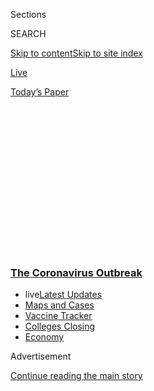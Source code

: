 <div id="app">

<div>

<div>

<div>

<div class="NYTAppHideMasthead css-1q2w90k e1suatyy0">

<div class="section css-ui9rw0 e1suatyy2">

<div class="css-eph4ug er09x8g0">

<div class="css-6n7j50">

</div>

<span class="css-1dv1kvn">Sections</span>

<div class="css-10488qs">

<span class="css-1dv1kvn">SEARCH</span>

</div>

[Skip to content](#site-content)[Skip to site
index](#site-index)

</div>

<div id="masthead-section-label" class="css-1wr3we4 eaxe0e00">

[Live](https://www.nytimes3xbfgragh.onion/section/well/live)

</div>

<div class="css-10698na e1huz5gh0">

</div>

</div>

<div id="masthead-bar-one" class="section hasLinks css-15hmgas e1csuq9d3">

<div class="css-uqyvli e1csuq9d0">

</div>

<div class="css-1uqjmks e1csuq9d1">

</div>

<div class="css-9e9ivx">

[](https://myaccount.nytimes3xbfgragh.onion/auth/login?response_type=cookie&client_id=vi)

</div>

<div class="css-1bvtpon e1csuq9d2">

[Today’s
Paper](https://www.nytimes3xbfgragh.onion/section/todayspaper)

</div>

</div>

</div>

</div>

<div data-aria-hidden="false">

<div id="site-content" data-role="main">

<div>

<div class="css-1aor85t" style="opacity:0.000000001;z-index:-1;visibility:hidden">

<div class="css-1hqnpie">

<div class="css-epjblv">

<span class="css-17xtcya">[Live](/section/well/live)</span><span class="css-x15j1o">|</span><span class="css-fwqvlz">Stop
Touching Your
Face\!</span>

</div>

<div class="css-k008qs">

<div class="css-1iwv8en">

<span class="css-18z7m18"></span>

<div>

</div>

</div>

<span class="css-1n6z4y">https://nyti.ms/2Tcty0i</span>

<div class="css-1705lsu">

<div class="css-4xjgmj">

<div class="css-4skfbu" data-role="toolbar" data-aria-label="Social Media Share buttons, Save button, and Comments Panel with current comment count" data-testid="share-tools">

  - 
  - 
  - 
  - 
    
    <div class="css-6n7j50">
    
    </div>

  - 
  - 

</div>

</div>

</div>

</div>

</div>

</div>

<div class="css-13pd83m">

<div class="css-l9svim">

### [<span class="css-pa1jbp"><span class="css-1rxm0ex">The Coronavirus</span><span class="css-1rxm0ex"> Outbreak</span></span>](https://www.nytimes3xbfgragh.onion/news-event/coronavirus?name=styln-coronavirus-national&region=TOP_BANNER&variant=undefined&block=storyline_menu_recirc&action=click&pgtype=Article&impression_id=34b59ff0-e392-11ea-b455-d1693a15a47a)

  - <span class="css-ousu42"><span class="css-12clwdu">live</span>[Latest
    Updates](https://www.nytimes3xbfgragh.onion/2020/08/21/world/covid-19-coronavirus.html?name=styln-coronavirus-national&region=TOP_BANNER&variant=undefined&block=storyline_menu_recirc&action=click&pgtype=Article&impression_id=34b5c700-e392-11ea-b455-d1693a15a47a)</span>
  - <span class="css-ousu42">[Maps and
    Cases](https://www.nytimes3xbfgragh.onion/interactive/2020/us/coronavirus-us-cases.html?name=styln-coronavirus-national&region=TOP_BANNER&variant=undefined&block=storyline_menu_recirc&action=click&pgtype=Article&impression_id=34b5c701-e392-11ea-b455-d1693a15a47a)</span>
  - <span class="css-ousu42">[Vaccine
    Tracker](https://www.nytimes3xbfgragh.onion/interactive/2020/science/coronavirus-vaccine-tracker.html?name=styln-coronavirus-national&region=TOP_BANNER&variant=undefined&block=storyline_menu_recirc&action=click&pgtype=Article&impression_id=34b5c702-e392-11ea-b455-d1693a15a47a)</span>
  - <span class="css-ousu42">[Colleges
    Closing](https://www.nytimes3xbfgragh.onion/2020/08/19/us/colleges-closing-covid.html?name=styln-coronavirus-national&region=TOP_BANNER&variant=undefined&block=storyline_menu_recirc&action=click&pgtype=Article&impression_id=34b5c703-e392-11ea-b455-d1693a15a47a)</span>
  - <span class="css-ousu42">[Economy](https://www.nytimes3xbfgragh.onion/live/2020/08/20/business/stock-market-today-coronavirus?name=styln-coronavirus-national&region=TOP_BANNER&variant=undefined&block=storyline_menu_recirc&action=click&pgtype=Article&impression_id=34b5c704-e392-11ea-b455-d1693a15a47a)</span>

</div>

</div>

<div id="top-wrapper" class="css-1sy8kpn">

<div id="top-slug" class="css-l9onyx">

Advertisement

</div>

[Continue reading the main
story](#after-top)

<div class="ad top-wrapper" style="text-align:center;height:100%;display:block;min-height:250px">

<div id="top" class="place-ad" data-position="top" data-size-key="top">

</div>

</div>

<div id="after-top">

</div>

</div>

<div>

<div id="sponsor-wrapper" class="css-1hyfx7x">

<div id="sponsor-slug" class="css-19vbshk">

Supported by

</div>

[Continue reading the main
story](#after-sponsor)

<div id="sponsor" class="ad sponsor-wrapper" style="text-align:center;height:100%;display:block">

</div>

<div id="after-sponsor">

</div>

</div>

<div class="css-186x18t">

</div>

<div class="css-1vkm6nb ehdk2mb0">

# Stop Touching Your Face\!

</div>

It’s a quirk of human nature that we touch our eyes, noses and mouths
all day long. It’s also a major way we pick up infections like
coronavirus.

<div class="css-79elbk" data-testid="photoviewer-wrapper">

<div class="css-z3e15g" data-testid="photoviewer-wrapper-hidden">

</div>

<div class="css-1a48zt4 ehw59r15" data-testid="photoviewer-children">

![<span class="css-cnj6d5 e1z0qqy90" itemprop="copyrightHolder"><span class="css-1ly73wi e1tej78p0">Credit...</span><span><span>iStock</span></span></span>](https://static01.graylady3jvrrxbe.onion/images/2020/03/10/well/well-facetouch2/well-facetouch2-articleLarge.jpg?quality=75&auto=webp&disable=upscale)

</div>

</div>

<div class="css-18e8msd">

<div class="css-vp77d3 epjyd6m0">

<div class="css-hus3qt ey68jwv0" data-aria-hidden="true">

[![Tara
Parker-Pope](https://static01.graylady3jvrrxbe.onion/images/2018/07/10/us/Parker-Pope-Tara/Parker-Pope-Tara-thumbLarge.png
"Tara Parker-Pope")](https://www.nytimes3xbfgragh.onion/by/tara-parker-pope)

</div>

<div class="css-1baulvz">

By [<span class="css-1baulvz last-byline" itemprop="name">Tara
Parker-Pope</span>](https://www.nytimes3xbfgragh.onion/by/tara-parker-pope)

</div>

</div>

  - 
    
    <div class="css-ld3wwf e16638kd2">
    
    Published March 2, 2020Updated March 6,
    2020
    
    </div>

  - 
    
    <div class="css-4xjgmj">
    
    <div class="css-pvvomx" data-role="toolbar" data-aria-label="Social Media Share buttons, Save button, and Comments Panel with current comment count" data-testid="share-tools">
    
      - 
      - 
      - 
      - 
        
        <div class="css-6n7j50">
        
        </div>
    
      - 
      - 
    
    </div>
    
    </div>

</div>

</div>

<div class="section meteredContent css-1r7ky0e" name="articleBody" itemprop="articleBody">

<div class="css-1fanzo5 StoryBodyCompanionColumn">

<div class="css-53u6y8">

Want to improve your chance of staying healthy? Stop touching your
face\!

One of the more difficult challenges in public health has been to teach
people to wash their hands frequently and to stop touching the facial
mucous membranes — the eyes, nose and mouth, all entry portals for the
new coronavirus and many other germs.

“Scratching the nose, rubbing your eyes, leaning on your chin and your
fingers go next to your mouth — there’s multiple ways we do it,” said
Dr. Nancy C. Elder, a professor of family medicine at Oregon Health and
Science University in Portland [who has studied face
touching](https://www.ncbi.nlm.nih.gov/pubmed/24808112) among doctors
and clinic staff members. “Everybody touches their face, and it’s a
difficult habit to break.”

As communities prepare for the spread of coronavirus around the globe,
the primary advice from health officials is for people to wash their
hands. But a number of health researchers say the public health message
also should include a more forceful warning about face touching.

</div>

</div>

<div class="css-1fanzo5 StoryBodyCompanionColumn">

<div class="css-53u6y8">

“The C.D.C. and W.H.O. still say something like ‘avoid' touching your
eyes, nose and mouth,” said Dr. William P. Sawyer, a family physician in
Sharonville, Ohio, and creator of
[HenrytheHand.com](https://www.henrythehand.com/), which promotes hand
and face hygiene. “The advice should be ‘absolutely do not touch them\!’
If you never touch your facial mucous membranes, you’re less likely to
be sick again from any viral respiratory infection.”

</div>

</div>

<div>

</div>

<div class="css-1fanzo5 StoryBodyCompanionColumn">

<div class="css-53u6y8">

To understand why hand hygiene and face touching can make a meaningful
difference during a pandemic, consider how a virus can spread. An
infected person rides in an elevator, touching buttons both outside and
inside the elevator or maybe sneezing during the ride. When that person
leaves, microscopic droplets containing the virus stay behind. The next
people who press the same buttons or touch a surface pick up the virus
on their hands, then scratch their noses or rub their eyes.

“Eyes, nose, mouth — all those mucous membranes are the portal into the
body for a virus like Covid-19 or SARS,” said Mary-Louise McLaws,
professor of epidemiology, health care infection and infectious diseases
control at the University of New South Wales in Sydney,
Australia.

<div id="NYT_MAIN_CONTENT_1_REGION" class="css-9tf9ac">

<div>

<div id="styln-covid-updates-world" class="section interactive-content interactive-size-medium css-1ftcdic">

<div class="css-17ih8de interactive-body">

<div id="styln-briefing-block" data-asset-id="QXJ0aWNsZTpueXQ6Ly9hcnRpY2xlLzVlZmEyNmIwLWIwYjYtNTdiMC05OWRjLWUwZWIwZmI0NGJlZg==">

<div class="briefing-block-header-section">

# [Latest Updates: The Coronavirus Outbreak](https://www.nytimes3xbfgragh.onion/2020/08/21/world/covid-19-coronavirus.html?action=click&pgtype=Article&state=default&region=MAIN_CONTENT_1&context=storylines_live_updates)

<div class="briefing-block-ts">

Updated 2020-08-21T09:36:59.270Z

</div>

</div>

  - [Shutdowns, warnings and scoldings follow gatherings on college
    campuses.](https://www.nytimes3xbfgragh.onion/2020/08/21/world/covid-19-coronavirus.html?action=click&pgtype=Article&state=default&region=MAIN_CONTENT_1&context=storylines_live_updates#link-4690b6aa)
  - [As he accepts the Democratic nomination, Biden knocks Trump’s
    pandemic
    response.](https://www.nytimes3xbfgragh.onion/2020/08/21/world/covid-19-coronavirus.html?action=click&pgtype=Article&state=default&region=MAIN_CONTENT_1&context=storylines_live_updates#link-324af071)
  - [Hundreds of doctors in Kenya go on strike over their pay and
    protective
    gear.](https://www.nytimes3xbfgragh.onion/2020/08/21/world/covid-19-coronavirus.html?action=click&pgtype=Article&state=default&region=MAIN_CONTENT_1&context=storylines_live_updates#link-35890b73)

<div class="briefing-block-footer">

<div class="briefing-block-footer-meta">

[See more
updates](https://www.nytimes3xbfgragh.onion/2020/08/21/world/covid-19-coronavirus.html?action=click&pgtype=Article&state=default&region=MAIN_CONTENT_1&context=storylines_live_updates)

</div>

<div class="briefing-block-briefinglinks">

<span>More live coverage:</span>
[Markets](https://www.nytimes3xbfgragh.onion/live/2020/08/20/business/stock-market-today-coronavirus?action=click&pgtype=Article&state=default&region=MAIN_CONTENT_1&context=storylines_live_updates)

</div>

</div>

</div>

</div>

</div>

</div>

</div>

**“**I was in a conference yesterday watching people, and in just about
two minutes I counted a dozen times that I saw someone touching mucous
membranes,” Dr. McLaws said. “It is a very common practice. We rub our
eyes, scratch our nose, touch our mouth — the general community needs to
be aware of how often they are touching their face.”

Dr. McLaws was the senior author of a [2015
study](https://www.ncbi.nlm.nih.gov/pubmed/25637115) on face touching
that documented the alarming number of times we do it. While medical
students attended a lecture, the researchers filmed them and counted the
number of times they touched any part of their faces. Over the course of
an hour, students touched their faces, on average, 23 times. Nearly half
of the touches were to the eyes, nose or mouth — what infectious disease
researchers call “the T-zone.”

</div>

</div>

<div>

</div>

<div class="css-1fanzo5 StoryBodyCompanionColumn">

<div class="css-53u6y8">

Other studies of [primary care
doctors](https://www.jabfm.org/content/27/3/339/tab-article-info),
people doing [office
work](https://www.tandfonline.com/doi/full/10.1080/15459620802003896),
and students riding [a simulated rail
car](https://search.proquest.com/openview/e2c136dc5c05115cdf9e55cb5133bc46/1?cbl=2040555&amp;pq-origsite=gscholar)
have all found similar rates of touching the T-zone.

<div id="NYT_MAIN_CONTENT_2_REGION" class="css-9tf9ac">

<div>

</div>

</div>

“I was really surprised,” Dr. McLaws said. “By touching your mucous
membranes, you’re giving a virus 11 opportunities every hour if you’ve
touched something infectious.”

The risk of picking up a virus by hand-to-face contact depends on a
number of factors, including the type of virus, whether the surface was
nonporous, how long ago the virus was left behind, how much time the
infected person spent in the area and the temperature and humidity
levels.

The [World Health
Organization](https://www.who.int/news-room/q-a-detail/q-a-coronaviruses)
notes that while we don’t know how long the new coronavirus survives on
surfaces, it seems to behave like other coronaviruses — which is
unsettling news. A recent study from the [Journal of Hospital
Infection](https://www.journalofhospitalinfection.com/article/S0195-6701\(20\)30046-3/fulltext)
found that similar coronaviruses have been shown to survive on surfaces
for as long as nine days under ideal conditions. That’s far longer than
the flu virus, which typically can survive under ideal conditions only
up to [24 hours on hard
surfaces](https://www.nhs.uk/common-health-questions/infections/how-long-do-bacteria-and-viruses-live-outside-the-body/).
[Public Health
England](https://www.gov.uk/government/publications/covid-19-decontamination-in-non-healthcare-settings/covid-19-decontamination-in-non-healthcare-settings)
says that, based on studies of other coronaviruses like SARS and MERS,
“the risk of picking up a live virus from a contaminated surface”
under real-life conditions “is likely to be reduced significantly after
72 hours.”

In general, a virus will survive the longest on nonporous surfaces made
of metal and plastics — including door knobs, counters and railings. A
virus will die sooner on fabrics or tissues. Once on your hand, a virus
begins to lose potency, but it will probably live long enough for you to
touch your face. Although more study is needed of coronavirus, [in one
study of rhinovirus,](https://www.ncbi.nlm.nih.gov/pubmed/1658033) which
causes the common cold, a small dose of virus was placed on a
participant’s finger. An hour later, about 40 percent of the virus was
still viable. After three hours, 16 percent could still be
detected.

<div id="NYT_MAIN_CONTENT_3_REGION" class="css-9tf9ac">

<div>

<div id="styln-prism-freeform-1594220623585" class="section interactive-content interactive-size-medium css-1ftcdic">

<div class="css-17ih8de interactive-body">

<div id="prism-freeform-block-18477" class="css-19mumt8" data-role="complementary" data-storyline="The Coronavirus Outbreak" data-truncated="true" tabindex="0">

<div class="css-a8d9oz">

<div class="css-eb027h">

[](https://www.nytimes3xbfgragh.onion/news-event/coronavirus?action=click&pgtype=Article&state=default&region=MAIN_CONTENT_3&context=storylines_faq)

### The Coronavirus Outbreak ›

#### Frequently Asked Questions

Updated August 17, 2020

  - #### Why does standing six feet away from others help?
    
      - The coronavirus spreads primarily through droplets from your
        mouth and nose, especially when you cough or sneeze. The C.D.C.,
        one of the organizations using that measure, [bases its
        recommendation of six
        feet](https://www.nytimes3xbfgragh.onion/2020/04/14/health/coronavirus-six-feet.html?action=click&pgtype=Article&state=default&region=MAIN_CONTENT_3&context=storylines_faq)
        on the idea that most large droplets that people expel when they
        cough or sneeze will fall to the ground within six feet. But six
        feet has never been a magic number that guarantees complete
        protection. Sneezes, for instance, can launch droplets a lot
        farther than six feet, [according to a recent
        study](https://jamanetwork.com/journals/jama/fullarticle/2763852).
        It's a rule of thumb: You should be safest standing six feet
        apart outside, especially when it's windy. But keep a mask on at
        all times, even when you think you’re far enough apart.

  - #### I have antibodies. Am I now immune?
    
      - As of right now,[that seems likely, for at least several
        months.](https://www.nytimes3xbfgragh.onion/2020/07/22/health/covid-antibodies-herd-immunity.html?action=click&pgtype=Article&state=default&region=MAIN_CONTENT_3&context=storylines_faq)
        There have been frightening accounts of people suffering what
        seems to be a second bout of Covid-19. But experts say these
        patients may have a drawn-out course of infection, with the
        virus taking a slow toll weeks to months after initial exposure.
        People infected with the coronavirus typically
        [produce](https://www.nature.com/articles/s41586-020-2456-9)
        immune molecules called antibodies, which are [protective
        proteins made in response to an
        infection](https://www.nytimes3xbfgragh.onion/2020/05/07/health/coronavirus-antibody-prevalence.html?action=click&pgtype=Article&state=default&region=MAIN_CONTENT_3&context=storylines_faq)[.
        These antibodies
        may](https://www.nytimes3xbfgragh.onion/2020/05/07/health/coronavirus-antibody-prevalence.html?action=click&pgtype=Article&state=default&region=MAIN_CONTENT_3&context=storylines_faq)
        last in the body [only two to three
        months](https://www.nature.com/articles/s41591-020-0965-6),
        which may seem worrisome, but that’s perfectly normal after an
        acute infection subsides, said Dr. Michael Mina, an immunologist
        at Harvard University. It may be possible to get the coronavirus
        again, but it’s highly unlikely that it would be possible in a
        short window of time from initial infection or make people
        sicker the second time.

  - #### I’m a small-business owner. Can I get relief?
    
      - The [stimulus bills enacted in
        March](https://www.nytimes3xbfgragh.onion/article/small-business-loans-stimulus-grants-freelancers-coronavirus.html?action=click&pgtype=Article&state=default&region=MAIN_CONTENT_3&context=storylines_faq)
        offer help for the millions of American small businesses. Those
        eligible for aid are businesses and nonprofit organizations with
        fewer than 500 workers, including sole proprietorships,
        independent contractors and freelancers. Some larger companies
        in some industries are also eligible. The help being offered,
        which is being managed by the Small Business Administration,
        includes the Paycheck Protection Program and the Economic Injury
        Disaster Loan program. But lots of folks have [not yet seen
        payouts.](https://www.nytimes3xbfgragh.onion/interactive/2020/05/07/business/small-business-loans-coronavirus.html?action=click&pgtype=Article&state=default&region=MAIN_CONTENT_3&context=storylines_faq)
        Even those who have received help are confused: The rules are
        draconian, and some are stuck sitting on [money they don’t know
        how to
        use.](https://www.nytimes3xbfgragh.onion/2020/05/02/business/economy/loans-coronavirus-small-business.html?action=click&pgtype=Article&state=default&region=MAIN_CONTENT_3&context=storylines_faq)
        Many small-business owners are getting less than they expected
        or [not hearing anything at
        all.](https://www.nytimes3xbfgragh.onion/2020/06/10/business/Small-business-loans-ppp.html?action=click&pgtype=Article&state=default&region=MAIN_CONTENT_3&context=storylines_faq)

  - #### What are my rights if I am worried about going back to work?
    
      - Employers have to provide [a safe
        workplace](https://www.osha.gov/SLTC/covid-19/standards.html)
        with policies that protect everyone equally. [And if one of your
        co-workers tests positive for the coronavirus, the
        C.D.C.](https://www.nytimes3xbfgragh.onion/article/coronavirus-money-unemployment.html?action=click&pgtype=Article&state=default&region=MAIN_CONTENT_3&context=storylines_faq)
        has said that [employers should tell their
        employees](https://www.cdc.gov/coronavirus/2019-ncov/community/guidance-business-response.html)
        -- without giving you the sick employee’s name -- that they may
        have been exposed to the virus.

  - #### What is school going to look like in September?
    
      - It is unlikely that many schools will return to a normal
        schedule this fall, requiring the grind of [online
        learning](https://www.nytimes3xbfgragh.onion/2020/06/05/us/coronavirus-education-lost-learning.html?action=click&pgtype=Article&state=default&region=MAIN_CONTENT_3&context=storylines_faq),
        [makeshift child
        care](https://www.nytimes3xbfgragh.onion/2020/05/29/us/coronavirus-child-care-centers.html?action=click&pgtype=Article&state=default&region=MAIN_CONTENT_3&context=storylines_faq)
        and [stunted
        workdays](https://www.nytimes3xbfgragh.onion/2020/06/03/business/economy/coronavirus-working-women.html?action=click&pgtype=Article&state=default&region=MAIN_CONTENT_3&context=storylines_faq)
        to continue. California’s two largest public school districts —
        Los Angeles and San Diego — said on July 13, that [instruction
        will be remote-only in the
        fall](https://www.nytimes3xbfgragh.onion/2020/07/13/us/lausd-san-diego-school-reopening.html?action=click&pgtype=Article&state=default&region=MAIN_CONTENT_3&context=storylines_faq),
        citing concerns that surging coronavirus infections in their
        areas pose too dire a risk for students and teachers. Together,
        the two districts enroll some 825,000 students. They are the
        largest in the country so far to abandon plans for even a
        partial physical return to classrooms when they reopen in
        August. For other districts, the solution won’t be an
        all-or-nothing approach. [Many
        systems](https://bioethics.jhu.edu/research-and-outreach/projects/eschool-initiative/school-policy-tracker/),
        including the nation’s largest, New York City, are devising
        [hybrid
        plans](https://www.nytimes3xbfgragh.onion/2020/06/26/us/coronavirus-schools-reopen-fall.html?action=click&pgtype=Article&state=default&region=MAIN_CONTENT_3&context=storylines_faq)
        that involve spending some days in classrooms and other days
        online. There’s no national policy on this yet, so check with
        your municipal school system regularly to see what is happening
        in your
community.

<div id="styln-survey-component-18477" class="styln-survey-component" data-surveyname="faq" data-surveystoryline="coronavirus">

</div>

</div>

<div class="css-6mllg9">

</div>

<div class="css-pmm6ed">

<span class="css-5gimkt"></span>

</div>

</div>

</div>

</div>

</div>

</div>

</div>

We also know from the 2003 epidemic of SARS, a more deadly coronavirus
than the one currently spreading, that the virus was often transmitted
from surface contact. In one Hong Kong hotel, an [infected
doctor](https://www.who.int/csr/don/2003_07_04/en/) who checked into his
room on the ninth floor before going to the hospital for treatment left
a trail of virus that infected at least seven people who also had rooms
on the ninth floor, who then went on to spread the disease elsewhere.
The doctor, who died from the infection, was later identified as a
“super spreader” [linked to
about 4,000](https://www.cnbc.com/2020/02/14/hong-kong-hotel-hosted-super-spreader-in-the-2003-sars-outbreak.html)cases
of SARS that occurred during the epidemic.

</div>

</div>

<div class="css-1fanzo5 StoryBodyCompanionColumn">

<div class="css-53u6y8">

The good news is that frequent hand washing can make a meaningful
difference in lowering your risk. During the SARS epidemic, hand-washing
reduced the risk of transmission by 30 to 50 percent. But after washing
your hands, you must still be mindful about face touching, Dr. Sawyer
said.

“Your hands are only clean until the next surface you touch,” he said.
“When you reach for the door knob or hand railing, you’ve
recontaminated your hand with something. If you touch your mucous
membranes, then you could inoculate yourself inadvertently with that
organism. If there is one behavior change that could prevent infection,
it’s do not touch your T-zone.”

But it’s not easy to stop face touching. In fact, many people say that
the more they think about it, the more their eyes twitch and their nose
itches. [A number of
memes](https://mashable.com/article/coronavirus-prevention-dont-touch-your-face/)
have emerged on social media from people who say that ever since the
warnings about coronavirus, they can’t stop touching their own faces.

</div>

</div>

<div class="css-cfo9c3">

</div>

<div class="css-1fanzo5 StoryBodyCompanionColumn">

<div class="css-53u6y8">

Only [humans and a few
primates](https://www.ncbi.nlm.nih.gov/pubmed/6427652) (gorillas,
orangutans and chimpanzees) are known to touch their faces with little
or no awareness of the habit. (Most animals touch their faces only to
groom or swat away a pest.) [German
researchers](https://www.ncbi.nlm.nih.gov/pubmed/24530432) analyzed the
brain’s electrical activity before and after spontaneous face touching,
and their findings suggested that we touch our faces as a way to relieve
stress and manage our emotions.

To break the face-touching habit, try using a tissue if you need to
scratch your nose or rub your eyes. Wearing makeup may reduce face
touching, since it may make you more mindful of not smudging it. [One
study](https://search.proquest.com/openview/e2c136dc5c05115cdf9e55cb5133bc46/1?cbl=2040555&amp;pq-origsite=gscholar)
found that women touched their faces far less when they wore makeup.
Another solution: Try to identify triggers for face touching, like dry
skin or itchy eyes, and use moisturizers or eye drops to treat those
conditions so you are less likely to rub or scratch your face.

It also may help to wear glasses to create a barrier to touching your
eyes. Gloves or mittens can also make you more mindful of not touching
your face (and can make it more difficult to put your finger in your
nose or your eye). Although gloves, too, can become contaminated,
viruses don’t live as long on fabric or leather.

Given that face touching is a long-ingrained habit, it makes sense to
remain vigilant about frequent hand washing and wipe down your desk,
phones and community surfaces. Carry hand sanitizer and use it often.
The more mindful you are about regular hand washing, the more mindful
you will be about your hands and what they are touching.

</div>

</div>

</div>

<div>

</div>

<div>

</div>

<div>

</div>

<div>

<div id="bottom-wrapper" class="css-1ede5it">

<div id="bottom-slug" class="css-l9onyx">

Advertisement

</div>

[Continue reading the main
story](#after-bottom)

<div id="bottom" class="ad bottom-wrapper" style="text-align:center;height:100%;display:block;min-height:90px">

</div>

<div id="after-bottom">

</div>

</div>

</div>

</div>

</div>

## Site Index

<div>

</div>

## Site Information Navigation

  - [© <span>2020</span> <span>The New York Times
    Company</span>](https://help.nytimes3xbfgragh.onion/hc/en-us/articles/115014792127-Copyright-notice)

<!-- end list -->

  - [NYTCo](https://www.nytco.com/)
  - [Contact
    Us](https://help.nytimes3xbfgragh.onion/hc/en-us/articles/115015385887-Contact-Us)
  - [Work with us](https://www.nytco.com/careers/)
  - [Advertise](https://nytmediakit.com/)
  - [T Brand Studio](http://www.tbrandstudio.com/)
  - [Your Ad
    Choices](https://www.nytimes3xbfgragh.onion/privacy/cookie-policy#how-do-i-manage-trackers)
  - [Privacy](https://www.nytimes3xbfgragh.onion/privacy)
  - [Terms of
    Service](https://help.nytimes3xbfgragh.onion/hc/en-us/articles/115014893428-Terms-of-service)
  - [Terms of
    Sale](https://help.nytimes3xbfgragh.onion/hc/en-us/articles/115014893968-Terms-of-sale)
  - [Site
    Map](https://spiderbites.nytimes3xbfgragh.onion)
  - [Help](https://help.nytimes3xbfgragh.onion/hc/en-us)
  - [Subscriptions](https://www.nytimes3xbfgragh.onion/subscription?campaignId=37WXW)

</div>

</div>

</div>

</div>
